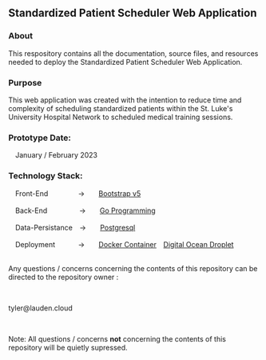 <html>
    <body>
        <h2>Standardized Patient Scheduler Web Application</h2>
        <h3>About</h3>
        <p>This respository contains all the documentation, source files, and resources needed to deploy 
            the Standardized Patient Scheduler Web Application.</p>
        <h3>Purpose</h3>
        <p>This web application was created with the intention to reduce time and complexity of scheduling standardized patients within the St. Luke's University Hospital Network to scheduled medical training sessions.</p>
        <h3>Prototype Date:</h3>
        &#8195;January / February 2023
        <h3>Technology Stack:</h3>
        &#8195;Front-End&#8195;&#8195;&#8195;&#8195; ->&#8195;&#8195;<a href="https://getbootstrap.com/">Bootstrap v5</a></br></br>
        &#8195;Back-End &#8195;&#8195;&#8195;&#8195; ->&#8195;&#8195;<a href="https://go.dev">Go Programming</a></br></br>
        &#8195;Data-Persistance&#8195;->&#8195;&#8195;<a href="https://www.postgresql.org/">Postgresql</a></br></br>
        &#8195;Deployment&#8195;&#8195;&#8195; ->&#8195;&#8195;<a href="https://www.docker.com/">Docker Container</a>&#8195;<a href="https://www.digitalocean.com/products/droplets">Digital Ocean Droplet</a> </br></br>
        <p>Any questions / concerns concerning the contents of this repository can be directed to the repository owner :</p></br> <p>tyler@lauden.cloud</b></p></br>
        <p>Note: All questions / concerns <b>not</b> concerning the contents of this repository will be quietly supressed.</p>
    </body>
</html>
